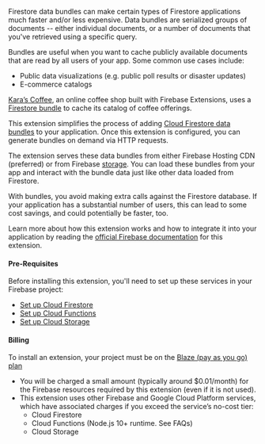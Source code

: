 Firestore data bundles can make certain types of Firestore applications much faster and/or less expensive. Data bundles are serialized groups of documents -- either individual documents, or a number of documents that you've retrieved using a specific query.

Bundles are useful when you want to cache publicly available documents that are read by all users of your app. Some common use cases include:
- Public data visualizations (e.g. public poll results or disaster updates)
- E-commerce catalogs

[Kara’s Coffee](https://github.com/FirebaseExtended/karas-coffee), an online coffee shop built with Firebase Extensions, uses a [Firestore bundle](https://us-central1-karas-coffee.cloudfunctions.net/ext-firestore-bundle-server-serve/shop) to cache its catalog of coffee offerings.

This extension simplifies the process of adding [Cloud Firestore data bundles](https://firebase.google.com/docs/firestore/bundles) to your application. Once this extension is configured, you can generate bundles on demand via HTTP requests.

The extension serves these data bundles from either Firebase Hosting CDN (preferred) or from Firebase [storage](https://firebase.google.com/docs/storage). You can load these bundles from your app and interact with the bundle data just like other data loaded from Firestore.

With bundles, you avoid making extra calls against the Firestore database. If your application has a substantial number of users, this can lead to some cost savings, and could potentially be faster, too.

Learn more about how this extension works and how to integrate it into your application by reading the [official Firebase documentation](https://firebase.google.com/docs/extensions/official/firestore-bundle-builder) for this extension.

#### Pre-Requisites

Before installing this extension, you'll need to set up these services in your Firebase project:

- [Set up Cloud Firestore](https://firebase.google.com/docs/firestore/quickstart)
- [Set up Cloud Functions](https://firebase.google.com/docs/functions)
- [Set up Cloud Storage](https://firebase.google.com/docs/storage)

#### Billing

To install an extension, your project must be on the [Blaze (pay as you go) plan](https://firebase.google.com/pricing)

- You will be charged a small amount (typically around $0.01/month) for the Firebase resources required by this extension (even if it is not used).
- This extension uses other Firebase and Google Cloud Platform services, which have associated charges if you exceed the service’s no-cost tier:
  - Cloud Firestore
  - Cloud Functions (Node.js 10+ runtime. See FAQs)
  - Cloud Storage
